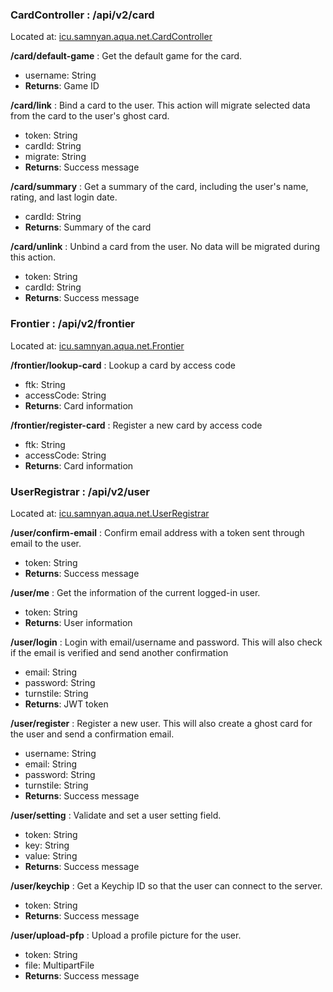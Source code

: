 

### CardController : /api/v2/card

Located at: [icu.samnyan.aqua.net.CardController](icu/samnyan/aqua/net/CardController.kt)

**/card/default-game** : Get the default game for the card.

* username: String
* **Returns**: Game ID

**/card/link** : Bind a card to the user. This action will migrate selected data from the card to the user's ghost card.

* token: String
* cardId: String
* migrate: String
* **Returns**: Success message

**/card/summary** : Get a summary of the card, including the user's name, rating, and last login date.

* cardId: String
* **Returns**: Summary of the card

**/card/unlink** : Unbind a card from the user. No data will be migrated during this action.

* token: String
* cardId: String
* **Returns**: Success message


### Frontier : /api/v2/frontier

Located at: [icu.samnyan.aqua.net.Frontier](icu/samnyan/aqua/net/Frontier.kt)

**/frontier/lookup-card** : Lookup a card by access code

* ftk: String
* accessCode: String
* **Returns**: Card information

**/frontier/register-card** : Register a new card by access code

* ftk: String
* accessCode: String
* **Returns**: Card information


### UserRegistrar : /api/v2/user

Located at: [icu.samnyan.aqua.net.UserRegistrar](icu/samnyan/aqua/net/UserRegistrar.kt)

**/user/confirm-email** : Confirm email address with a token sent through email to the user.

* token: String
* **Returns**: Success message

**/user/me** : Get the information of the current logged-in user.

* token: String
* **Returns**: User information

**/user/login** : Login with email/username and password. This will also check if the email is verified and send another confirmation

* email: String
* password: String
* turnstile: String
* **Returns**: JWT token

**/user/register** : Register a new user. This will also create a ghost card for the user and send a confirmation email.

* username: String
* email: String
* password: String
* turnstile: String
* **Returns**: Success message

**/user/setting** : Validate and set a user setting field.

* token: String
* key: String
* value: String
* **Returns**: Success message

**/user/keychip** : Get a Keychip ID so that the user can connect to the server.

* token: String
* **Returns**: Success message

**/user/upload-pfp** : Upload a profile picture for the user.

* token: String
* file: MultipartFile
* **Returns**: Success message

